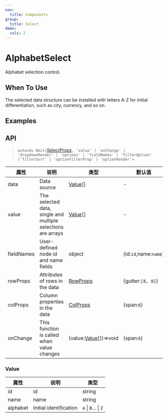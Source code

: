 ```yaml
---
nav:
  title: Components
group:
  title: Select
demo:
  cols: 2
---
```


# AlphabetSelect

Alphabet selection control.

## When To Use

The selected data structure can be installed with letters A-Z for initial differentiation, such as city, currency, and so on.

## Examples

<code src='./demo/basic.tsx' title='Basic'></code>
<code src='./demo/multiple.tsx' title='Multiple Selection'></code>

## API

> `extends Omit<`[SelectProps](https://ant-design.antgroup.com/components/select#select-props)`, 'value' | 'onChange' | 'dropdownRender' | 'options' | 'fieldNames' | 'filterOption' |'filterSort' | 'optionFilterProp' | 'optionRender'>`

| 属性       | 说明                                                         | 类型                                                            | 默认值                |
| ---------- | ------------------------------------------------------------ | --------------------------------------------------------------- | --------------------- |
| data       | Data source                                                  | [Value](#value)[]                                               | -                     |
| value      | The selected data, single and multiple selections are arrays | [Value](#value)[]                                               | -                     |
| fieldNames | User-defined node id and name fields                         | object                                                          | {id:`id`,name:`name`} |
| rowProps   | Attributes of rows in the data                               | [RowProps](https://ant-design.antgroup.com/components/grid#row) | {gutter:`[8, 8]`}     |
| colProps   | Column properties in the data                                | [ColProps](https://ant-design.antgroup.com/components/grid#col) | {span:`6`}            |
| onChange   | This function is called when value changes                   | (value:[Value](#value)[])=>void                                 | {span:`6`}            |

### Value

| 属性     | 说明                   | 类型                 |
| -------- | ---------------------- | -------------------- |
| id       | id                     | string               |
| name     | name                   | string               |
| alphabet | Initial identification | `A` \| `B`... \| `Z` |
